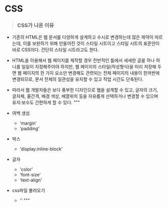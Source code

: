 # CSS
> ### CSS가 나온 이유  

 - 기존의 HTML은 웹 문서를 다양하게 설계하고 수시로 변경하는데 많은 제약이 따르는데,  이를 보완하기 위해 만들어진 것이 스타일 시트이고 스타일 시트의 표준안이 바로 CSS이다. 간단히 스타일 시트라고도 한다.  

 - HTML을 이용해서 웹 페이지를 제작할 경우 전반적인 틀에서 세세한 글꼴 하나 하나를 일일이 지정해주어야 하지만,   웹 페이지의 스타일(작성형식)을 미리 저장해 두면 웹 페이지의 한 가지 요소만 변경해도 관련되는 전체 페이지의 내용이 한꺼번에 변경되므로,   문서 전체의 일관성을 유지할 수 있고 작업 시간도 단축된다.

 - 따라서 웹 개발자들은 보다 풍부한 디자인으로 웹을 설계할 수 있고, 글자의 크기, 글자체, 줄간격, 배경 색상, 배열위치 등을   자유롭게 선택하거나 변경할 수 있으며 유지·보수도 간편하게 할 수 있다.
"""
- 여백 생성  
  - 'margin'
  - 'padding'
- 박스
  - 'display:inline-block'
- 글자 
  - 'color'
  - 'font-size'
  - 'text-align'
- css파일 불러오기
  - '<link rel="stylesheet" href="style.css">'
"""
